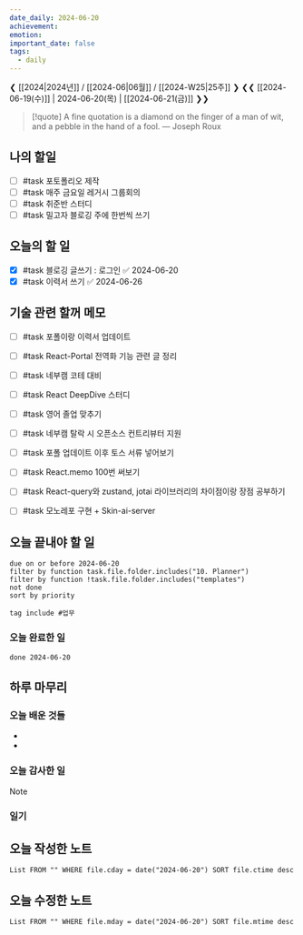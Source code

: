 ```yaml
---
date_daily: 2024-06-20
achievement: 
emotion: 
important_date: false
tags:
  - daily
---
```

❮ [[2024|2024년]] / [[2024-06|06월]] / [[2024-W25|25주]] ❯
❮❮ [[2024-06-19(수)]] | 2024-06-20(목) | [[2024-06-21(금)]] ❯❯

> [!quote] A fine quotation is a diamond on the finger of a man of wit, and a pebble in the hand of a fool.
> — Joseph Roux
## 나의 할일

- [ ] #task 포토폴리오 제작
- [ ] #task 매주 금요일 레거시 그룹회의
- [ ] #task 취준반 스터디
- [ ] #task 밀고자 블로깅 주에 한번씩 쓰기

## 오늘의 할 일
- [x] #task 블로깅 글쓰기 : 로그인 ✅ 2024-06-20
- [x] #task 이력서 쓰기 ✅ 2024-06-26

## 기술 관련 할꺼 메모

- [ ] #task 포폴이랑 이력서 업데이트
- [ ] #task React-Portal 전역화 기능 관련 글 정리
- [ ] #task 네부캠 코테 대비
- [ ] #task React DeepDive 스터디
- [ ] #task 영어 졸업 맞추기
- [ ] #task 네부캠 탈락 시 오픈소스 컨트리뷰터 지원
- [ ] #task 포폴 업데이트 이후 토스 서류 넣어보기
- [ ] #task React.memo 100번 써보기
- [ ] #task React-query와 zustand, jotai 라이브러리의 차이점이랑 장점 공부하기
- [ ] #task 모노레포 구현 + Skin-ai-server


## 오늘 끝내야 할 일
```tasks
due on or before 2024-06-20
filter by function task.file.folder.includes("10. Planner")
filter by function !task.file.folder.includes("templates")
not done
sort by priority
```
```tasks
tag include #업무 
```


### 오늘 완료한 일
```tasks
done 2024-06-20
```

## 하루 마무리
### 오늘 배운 것들
- 
- 
### 오늘 감사한 일
>[!note]
>
### 일기

## 오늘 작성한 노트
```dataview
List FROM "" WHERE file.cday = date("2024-06-20") SORT file.ctime desc

```

## 오늘 수정한 노트
```dataview
List FROM "" WHERE file.mday = date("2024-06-20") SORT file.mtime desc


```